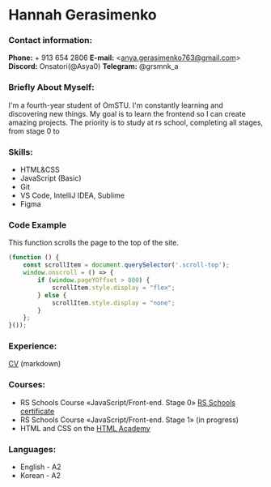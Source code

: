 # Hannah Gerasimenko

### Contact information:

**Phone:** + 913 654 2806
**E-mail:** &lt;anya.gerasimenko763@gmail.com&gt;
**Discord:** Onsatori(@Asya0)
**Telegram:** @grsmnk_a


### Briefly About Myself:

I'm a fourth-year student of OmSTU.
I'm constantly learning and discovering new things. My goal is to learn the frontend so I can create amazing projects.
The priority is to study at rs school, completing all stages, from stage 0 to

### Skills:

* HTML&CSS
* JavaScript (Basic)
* Git
* VS Code, IntelliJ IDEA, Sublime
* Figma

### Code Example

This function scrolls the page to the top of the site.
```Javascript
(function () {
    const scrollItem = document.querySelector('.scroll-top');
    window.onscroll = () => {
        if (window.pageYOffset > 800) {
            scrollItem.style.display = "flex";
        } else {
            scrollItem.style.display = "none";
        }
    };
}());
```

### Experience:

[CV](https://github.com/Asya0/rsschool-cv/blob/gh-pages/cv.md) (markdown)

### Courses:

* RS Schools Course «JavaScript/Front-end. Stage 0» [RS Schools certificate](https://app.rs.school/certificate/cdh6n4sm)
* RS Schools Course «JavaScript/Front-end. Stage 1» (in progress)
* HTML and CSS on the [HTML Academy](https://htmlacademy.ru/study)

### Languages:

* English - A2
* Korean - A2
